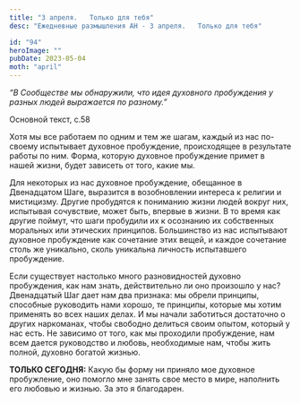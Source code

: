 ```yaml
---
title: "3 апреля.   Только для тебя"
desc: "Ежедневные размышления АН - 3 апреля.   Только для тебя"

id: "94"
heroImage: ""
pubDate: 2023-05-04
moth: "april"
---
```


_“В Сообществе мы обнаружили, что идея духовного пробуждения у разных людей
выражается по разному.”_

Основной текст, с.58

Хотя мы все работаем по одним и тем же шагам, каждый из нас по-своему
испытывает духовное пробуждение, происходящее в результате работы по ним.
Форма, которую духовное пробуждение примет в нашей жизни, будет зависеть от
того, какие мы.

Для некоторых из нас духовное пробуждение, обещанное в Двенадцатом Шаге,
выразится в возобновлении интереса к религии и мистицизму. Другие пробудятся к
пониманию жизни людей вокруг них, испытывая сочувствие, может быть, впервые в
жизни. В то время как другие поймут, что шаги пробудили их к осознанию их
собственных моральных или этических принципов. Большинство из нас испытывают
духовное пробуждение как сочетание этих вещей, и каждое сочетание столь же
уникально, сколь уникальна личность испытавшего пробуждение.

Если существует настолько много разновидностей духовно пробуждения, как нам
знать, действительно ли оно произошло у нас? Двенадцатый Шаг дает нам два
признака: мы обрели принципы, способные руководить нами хорошо, те принципы,
которые мы хотим применять во всех наших делах. И мы начали заботиться
достаточно о других наркоманах, чтобы свободно делиться своим опытом, который
у нас есть. Не зависимо от того, как мы проходили пробуждение, нам всем дается
руководство и любовь, необходимые нам, чтобы жить полной, духовно богатой
жизнью.

**ТОЛЬКО СЕГОДНЯ:** Какую бы форму ни приняло мое духовное пробужление, оно
помогло мне занять свое место в мире, наполнить его любовью и жизнью. За это я
благодарен.
